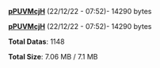 [**pPUVMcjH**](/data/pPUVMcjH.txt) (22/12/22 - 07:52)- 14290 bytes

[**pPUVMcjH**](/data/pPUVMcjH.txt) (22/12/22 - 07:52)- 14290 bytes

**Total Datas**: 1148

**Total Size**: 7.06 MB / 7.1 MB